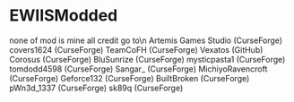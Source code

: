 # EWIISModded
none of mod is mine all credit go to\n
Artemis Games Studio (CurseForge)
covers1624 (CurseForge)
TeamCoFH (CurseForge)
Vexatos (GitHub)
Corosus (CurseForge)
BluSunrize (CurseForge)
mysticpasta1 (CurseForge)
tomdodd4598 (CurseForge)
Sangar_ (CurseForge)
MichiyoRavencroft (CurseForge)
Geforce132 (CurseForge)
BuiltBroken (CurseForge)
pWn3d_1337 (CurseForge)
sk89q (CurseForge)
